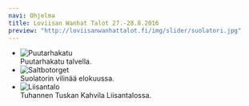 ```yaml
---
navi: Ohjelma
title: Loviisan Wanhat Talot 27.-28.8.2016
preview: "http://loviisanwanhattalot.fi/img/slider/suolatori.jpg"
---
```


<ul class="example-orbit" data-orbit>
  <li>
    <img src="/img/slider/puutarhakatu.jpg" alt="Puutarhakatu" />
    <div class="orbit-caption">
      Puutarhakatu talvella.
    </div>
  </li>
  <li>
    <img src="/img/slider/suolatori.jpg" alt="Saltbotorget" />
    <div class="orbit-caption">
      Suolatorin vilinää elokuussa.
    </div>
  </li>
  <li>
    <img src="/img/slider/liisantalo.jpg" alt="Liisantalo" />
    <div class="orbit-caption">
      Tuhannen Tuskan Kahvila Liisantalossa.
    </div>
  </li>
</ul>
